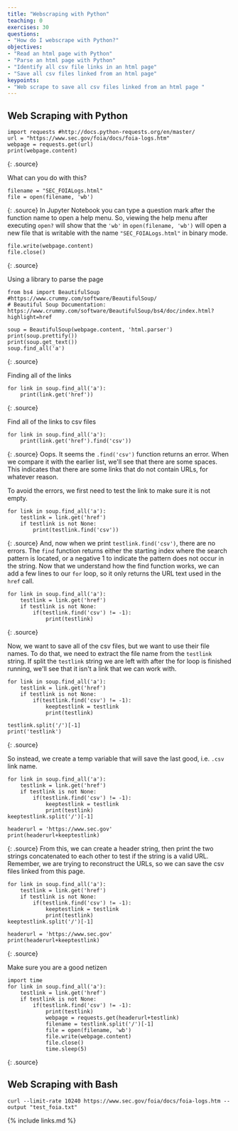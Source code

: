 ```yaml
---
title: "Webscraping with Python"
teaching: 0
exercises: 30
questions:
- "How do I webscrape with Python?"
objectives:
- "Read an html page with Python"
- "Parse an html page with Python"
- "Identify all csv file links in an html page"
- "Save all csv files linked from an html page"
keypoints:
- "Web scrape to save all csv files linked from an html page "
---
```

## Web Scraping with Python
~~~
import requests #http://docs.python-requests.org/en/master/ 
url = "https://www.sec.gov/foia/docs/foia-logs.htm"
webpage = requests.get(url)
print(webpage.content)
~~~
{: .source}

What can you do with this?
~~~
filename = "SEC_FOIALogs.html"
file = open(filename, 'wb')
~~~
{: .source}
In Jupyter Notebook you can type a question mark after the function name to open a help menu.  So, viewing the help menu after executing `open?` will show that the `'wb'` in `open(filename, 'wb')` will open a new file that is writable with the name `"SEC_FOIALogs.html"` in binary mode.

~~~
file.write(webpage.content)
file.close()
~~~
{: .source}

Using a library to parse the page
~~~
from bs4 import BeautifulSoup #https://www.crummy.com/software/BeautifulSoup/ 
# Beautiful Soup Documentation: https://www.crummy.com/software/BeautifulSoup/bs4/doc/index.html?highlight=href 

soup = BeautifulSoup(webpage.content, 'html.parser')
print(soup.prettify())
print(soup.get_text())
soup.find_all('a')
~~~
{: .source}


Finding all of the links
~~~
for link in soup.find_all('a'):
    print(link.get('href'))
~~~
{: .source}

Find all of the links to csv files
~~~
for link in soup.find_all('a'):
    print(link.get('href').find('csv'))
~~~
{: .source}
Oops. It seems the `.find('csv')` function returns an error.  When we compare it with the earlier list, 
we'll see that there are some spaces. This indicates that there are some links that do not contain URLs, 
for whatever reason. 

To avoid the errors, we first need to test the link to make sure it is not empty.  
~~~
for link in soup.find_all('a'):
    testlink = link.get('href')
    if testlink is not None:
        print(testlink.find('csv'))
~~~
{: .source}
And, now when we print `testlink.find('csv')`, there are no errors. The `find` function returns either the starting index where the search pattern is located, or a negative 1 to indicate the pattern does not occur in the string.  Now that we understand how the find function works, we can add a few lines to our `for` loop, so it only returns the URL text used in the `href` call.
~~~
for link in soup.find_all('a'):
    testlink = link.get('href')
    if testlink is not None:
        if(testlink.find('csv') != -1):
            print(testlink)
~~~
{: .source}

Now, we want to save all of the csv files, but we want to use their file names. To do that, 
we need to extract the file name from the `testlink` string. If split the `testlink` string we 
are left with after the for loop is finished running, 
we'll see that it isn't a link that we can work with.
~~~
for link in soup.find_all('a'):
    testlink = link.get('href')
    if testlink is not None:
        if(testlink.find('csv') != -1):
            keeptestlink = testlink
            print(testlink)

testlink.split('/')[-1]
print('testlink')
~~~
{: .source}

So instead, we create a temp variable that will save the last good, i.e. `.csv` link name.
~~~
for link in soup.find_all('a'):
    testlink = link.get('href')
    if testlink is not None:
        if(testlink.find('csv') != -1):
            keeptestlink = testlink
            print(testlink)
keeptestlink.split('/')[-1]

headerurl = 'https://www.sec.gov'
print(headerurl+keeptestlink)
~~~
{: .source}
From this, we can create a header string, then print the two strings concatenated to each other to test if 
the string is a valid URL.  Remember, 
we are trying to reconstruct the URLs, so we can save the csv files linked from this page.
~~~
for link in soup.find_all('a'):
    testlink = link.get('href')
    if testlink is not None:
        if(testlink.find('csv') != -1):
            keeptestlink = testlink
            print(testlink)
keeptestlink.split('/')[-1]

headerurl = 'https://www.sec.gov'
print(headerurl+keeptestlink)
~~~
{: .source}

Make sure you are a good netizen
~~~
import time
for link in soup.find_all('a'):
    testlink = link.get('href')
    if testlink is not None:
        if(testlink.find('csv') != -1):
            print(testlink)
            webpage = requests.get(headerurl+testlink)
            filename = testlink.split('/')[-1]
            file = open(filename, 'wb')
            file.write(webpage.content)
            file.close()
            time.sleep(5)
~~~            
{: .source}

## Web Scraping with Bash
`curl --limit-rate 10240 https://www.sec.gov/foia/docs/foia-logs.htm --output "test_foia.txt"`


{% include links.md %}

